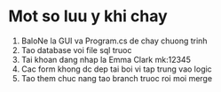 # Mot so luu y khi chay

1. BaloNe la GUI va Program.cs de chay chuong trinh
2. Tao database voi file sql truoc
3. Tai khoan dang nhap la Emma Clark mk:12345
4. Cac form khong dc dep tai boi vi tap trung vao logic
5. Tao them chuc nang tao branch truoc roi moi merge

